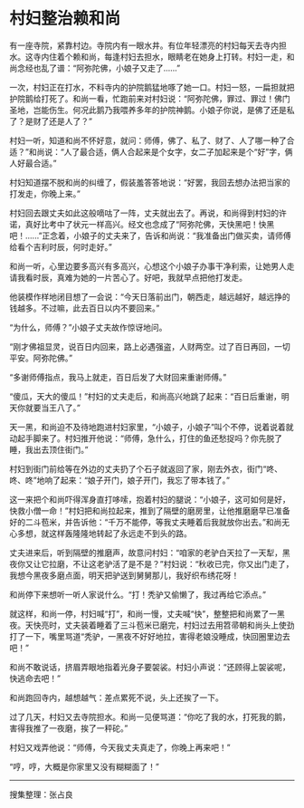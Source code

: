 # 村妇整治赖和尚

有一座寺院，紧靠村边。寺院内有一眼水井。有位年轻漂亮的村妇每天去寺内担水。这寺内住着个赖和尚，每逢村妇去担水，眼睛老在她身上打转。村妇一走，和尚念经也乱了谱：“阿弥陀佛，小娘子又走了......”

一次，村妇正在打水，不料寺内的护院鹅猛地啄了她一口。村妇一怒，一扁担就把护院鹅给打死了。和尚一看，忙跑前来对村妇说：“阿弥陀佛，罪过、罪过！佛门圣地，岂能伤生。何况此鹅乃我喂养多年的护院神鹅。小娘子你说，是佛了还是私了？是财了还是人了？”

村妇一听，知道和尚不怀好意，就问：师傅，佛了、私了、财了、人了哪一种了合适？”和尚说：“人了最合适，俩人合起来是个女字，女二子加起来是个“好”字，俩人好最合适。”

村妇知道摆不脱和尚的纠缠了，假装羞答答地说：“好罢，我回去想办法把当家的打发走，你晚上来。”

村妇回去跟丈夫如此这般嘀咕了一阵，丈夫就出去了。再说，和尚得到村妇的许诺，真好比考中了状元一样高兴。经文也念成了“阿弥陀佛，天快黑吧！快黑吧！......”正念着，小娘子的丈夫来了，告诉和尚说：“我准备出门做买卖，请师傅给看个吉利时辰，何时走好。”

和尚一听，心里边要多高兴有多高兴，心想这个小娘子办事干净利索，让她男人走请我看时辰，真难为她的一片苦心了。好吧，我就早点把他打发走。

他装模作样地闭目想了一会说：“今天日落前出门，朝西走，越远越好，越远挣的钱越多。不过嘛，此去百日以内不要回来。”

“为什么，师傅？”小娘子丈夫故作惊讶地问。

“刚才佛祖显灵，说百日内回来，路上必遇强盗，人财两空。过了百日再回，一切平安。阿弥陀佛。”

“多谢师傅指点，我马上就走，百日后发了大财回来重谢师傅。”

“傻瓜，天大的傻瓜！”村妇的丈夫走后，和尚高兴地跳了起来：“百日后重谢，明天你就要当王八了。”

天一黑，和尚迫不及待地跑进村妇家里，“小娘子，小娘子”叫个不停，说着说着就动起手脚来了。村妇推开他说：“师傅，急什么，打住的鱼还愁捉吗？你先脱了睡，我出去顶住街门。”

村妇到街门前给等在外边的丈夫扔了个石子就返回了家，刚去外衣，街门“咚、咚、咚”地响了起来：“娘子开门，娘子开门，我忘了带本钱了。”

这一来把个和尚吓得浑身直打哆嗦，抱着村妇的腿说：“小娘子，这可如何是好，快救小僧一命！”村妇把和尚拉起来，推到了隔壁的磨房里，让他推磨磨早已准备好的二斗苞米，并告诉他：“千万不能停，等我丈夫睡着后我就放你出去。”和尚无心多想，就这样轰隆隆地转起了永远走不到头的路。

丈夫进来后，听到隔壁的推磨声，故意问村妇：“咱家的老驴白天拉了一天犁，黑夜你又让它拉磨，不让这老驴活了是不是？”村妇说：“秋收已完，你又出门走了，我想今黑夜多磨点面，明天把驴送到舅舅那儿，我好织布绣花呀！

和尚停下来想听一听人家说什么。“打！秃驴又偷懒了，我过再给它添点。”

就这样，和尚一停，村妇喊“打”，和尚一慢，丈夫喊“快”，整整把和尚累了一黑夜。天快亮时，丈夫装着睡着了三斗苞米已磨完，村妇过去用笤帚朝和尚头上使劲打了一下，嘴里骂道“秃驴，一黑夜不好好地拉，害得老娘没睡成，快回圈里边去吧！”

和尚不敢说话，挤眉弄眼地指着光身子要袈裟。村妇小声说：“还顾得上袈裟呢，快逃命去吧！”

和尚跑回寺内，越想越气：差点累死不说，头上还挨了一下。

过了几天，村妇又去寺院担水。和尚一见便骂道：“你吃了我的水，打死我的鹅，害得我推了一夜磨，挨了一秤砣。”

村妇又戏弄他说：“师傅，今天我丈夫真走了，你晚上再来吧！”

“哼，哼，大概是你家里又没有糊糊面了！”

---

搜集整理：张占良
